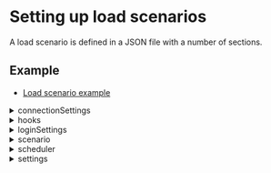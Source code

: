 # Setting up load scenarios

A load scenario is defined in a JSON file with a number of sections.


## Example

* [Load scenario example](./examples/configuration_example.json)

<details>
<summary>connectionSettings</summary>

## Connection settings section

This section of the JSON file contains connection information.

JSON Web Token (JWT), an open standard for creation of access tokens, or WebSocket can be used for authentication. When using JWT, the private key must be available in the path defined by `jwtsettings.keypath`.

* `mode`: Authentication mode
    * `jwt`: JSON Web Token
    * `ws`: WebSocket
* `jwtsettings`: (JWT only) Settings for the JWT connection.
  * `keypath`: Local path to the JWT key file.
  * `jwtheader`: JWT headers as an escaped JSON string. Custom headers to be added to the JWT header.
  * `claims`: JWT claims as an escaped JSON string.
  * `alg`: The signing method used for the JWT. Defaults to `RS512`, if omitted.
      * For keyfiles in RSA format, supports `RS256`, `RS384` or `RS512`.
      * For keyfiles in EC format, supports `ES256`, `ES384` or `ES512`.
* `wssettings`: (WebSocket only) Settings for the WebSocket connection.
* `server`: Qlik Sense host.
* `virtualproxy`: Prefix for the virtual proxy that handles the virtual users.
* `rawurl`: Define the connect URL manually instead letting the `openapp` action do it. **Note**: The protocol must be `wss://` or `ws://`.
* `port`: Set another port than default (`80` for http and `443` for https).
* `security`: Use TLS (SSL) (`true` / `false`).
* `allowuntrusted`: Allow untrusted (for example, self-signed) certificates (`true` / `false`). Defaults to `false`, if omitted.
* `appext`: Replace `app` in the connect URL for the `openapp` action. Defaults to `app`, if omitted.
* `headers`: Headers to use in requests.

### Examples

#### JWT authentication

```json
"connectionSettings": {
    "server": "myserver.com",
    "mode": "jwt",
    "virtualproxy": "jwt",
    "security": true,
    "allowuntrusted": false,
    "jwtsettings": {
        "keypath": "mock.pem",
        "claims": "{\"user\":\"{{.UserName}}\",\"directory\":\"{{.Directory}}\"}"
    }
}
```

* `jwtsettings`:

The strings for `reqheader`, `jwtheader` and `claims` are processed as a GO template where the `User` struct can be used as data:
```golang
struct {
	UserName  string
	Password  string
	Directory string
	}
```
There is also support for the `time.Now` method using the function `now`.

* `jwtheader`:

The entries for message authentication code algorithm, `alg`, and token type, `typ`, are added automatically to the header and should not be included.
    
**Example:** To add a key ID header, `kid`, add the following string:
```json
{
	"jwtheader": "{\"kid\":\"myKeyId\"}"
}
```

* `claims`:

**Example:** For on-premise JWT authentication (with the user and directory set as keys in the QMC), add the following string:
```json
{
	"claims": "{\"user\": \"{{.UserName}}\",\"directory\": \"{{.Directory}}\"}"
}
```
**Example:** To add the time at which the JWT was issued, `iat` ("issued at"), add the following string:
```json
{
	"claims": "{\"iat\":{{now.Unix}}"
}
```
**Example:** To add the expiration time, `exp`, with 5 hours expiration (time.Now uses nanoseconds), add the following string:
```json
{
	"claims": "{\"exp\":{{(now.Add 18000000000000).Unix}}}"
}
```

#### Static header authentication

```json
connectionSettings": {
	"server": "myserver.com",
	"mode": "ws",
	"security": true,
	"virtualproxy" : "header",
	"headers" : {
		"X-Qlik-User-Header" : "{{.UserName}}"
}
```

---
</details>

<details>
<summary>hooks</summary>

## Hooks section

This section contains the possibility to define hooks, which will send requests to a defined endpoint before and after a test execution.

* `preexecute`: Pre execution hook. Can be used to send a request to an endpoint before a test starts.
  * `url`: Url to send a request towards.
  * `method`: Method of request, defaults to none.
  * `payload`: (optional) Content of request.
  * `respcodes`: Accepted response codes, defaults to 200.
  * `contenttype`: Request content-type header. Defaults to application/json.
  * `extractors`: Extractors, can be used to extract a value from the response to be used on subsequent hook, or to validate that a that part of a response has a specific value.
    * `Name`: Name of extractor, this name is what is later used to when accessing the extracted data in a template such as {{ .Vars.MyExtractorName }}.
    * `path`: Path to data to extract, e.g. /id to extract the data my-id from from a parameter *id* in JSON root.
    * `faillevel`: Defines how to report data extraction or validation failure.
        * `none`: Do nothing.
        * `info`: Log an info log row.
        * `warning`: Log a warning log row.
        * `error`: Log a error row and abort script.
    * `validator`: Validate that part of the response has a specific value
      * `type`: Value should be of this type.
          * `none`: Default type, no validation of value will be done.
          * `bool`: Value should be a boolean.
          * `number`: Value should be a number.
          * `string`: Value should be a string.
      * `value`: Validate the value is exactly equal to this.
  * `headers`: Custom headers to add to the request.
    * `name`: Name of header.
    * `value`: Value of header.
* `postexecute`: Post execution hook. Can be used to send a request to an endpoint after a test is done.
  * `url`: Url to send a request towards.
  * `method`: Method of request, defaults to none.
  * `payload`: (optional) Content of request.
  * `respcodes`: Accepted response codes, defaults to 200.
  * `contenttype`: Request content-type header. Defaults to application/json.
  * `extractors`: Extractors, can be used to extract a value from the response to be used on subsequent hook, or to validate that a that part of a response has a specific value.
    * `Name`: Name of extractor, this name is what is later used to when accessing the extracted data in a template such as {{ .Vars.MyExtractorName }}.
    * `path`: Path to data to extract, e.g. /id to extract the data my-id from from a parameter *id* in JSON root.
    * `faillevel`: Defines how to report data extraction or validation failure.
        * `none`: Do nothing.
        * `info`: Log an info log row.
        * `warning`: Log a warning log row.
        * `error`: Log a error row and abort script.
    * `validator`: Validate that part of the response has a specific value
      * `type`: Value should be of this type.
          * `none`: Default type, no validation of value will be done.
          * `bool`: Value should be a boolean.
          * `number`: Value should be a number.
          * `string`: Value should be a string.
      * `value`: Validate the value is exactly equal to this.
  * `headers`: Custom headers to add to the request.
    * `name`: Name of header.
    * `value`: Value of header.

### Example

#### Send a request to slack that a test is starting.

```json
"hooks": {
    "preexecute": {
        "url": "https://hooks.slack.com/services/XXXXXXXXX/YYYYYYYYYYY/ZZZZZZZZZZZZZZZZZZZZZZZZ",
        "method": "POST",
        "payload": "{ \"text\": \"Running test with {{ .Scheduler.ConcurrentUsers }} concurrent users and {{ .Scheduler.Iterations }} iterations towards {{ .ConnectionSettings.Server }}.\"}",
        "contenttype": "application/json"
    },
    "postexecute": {
        "url": "https://hooks.slack.com/services/XXXXXXXXX/YYYYYYYYYYY/ZZZZZZZZZZZZZZZZZZZZZZZZ",
        "method": "POST",
        "payload": "{ \"text\": \"Test finished with {{ .Counters.Errors }} errors and {{ .Counters.Warnings }} warnings. Total Sessions: {{ .Counters.Sessions }}\"}"
    }
}
```

This will send a message on test startup such as:

```text
Running test with 10 concurrent users and 2 iterations towards MyServer.com.
```

And a message on test finished such as:

```text
Test finished with 4 errors and 12 warnings. Total Sessions: 20.
```

#### Ask an endpoint before execution if test is ok to run

```json
"hooks": {
    "preexecute": {
        "url": "http://myserver:8080/oktoexecute",
        "method": "POST",
        "headers": [
            {
                "name" : "someheader",
                "value": "headervalue"
            }
        ],
        "payload": "{\"testID\": \"12345\",\"startAt\": \"{{now.Format \"2006-01-02T15:04:05Z07:00\"}}\"}",
        "extractors": [
            {
                "name": "oktorun",
                "path" : "/oktorun",
                "faillevel": "error",
                "validator" : {
                    "type": "bool",
                    "value": "true"
                }
            }
        ]
    }
}
```

This will POST a request to `http://myserver:8080/oktoexecute` with the body:

```json
{
    "testID": "12345",
    "startAt": "2021-05-06T08:00:00Z01:00"
}
```

For a test started at `2021-05-06T08:00:00` in timezone UTC+1.

Let's assume the response from this endpoint is:

```json
{
    "oktorun": false
}
```

The validator with path `/oktorun` will extract the value `false` and compare to the value defined in the validator, in this case `true`. Since the they are not equal the test will stop with error before starting exection.

---
</details>

<details>
<summary>loginSettings</summary>

## Login settings section

This section of the JSON file contains information on the login settings.

* `type`: Type of login request
    * `prefix`: Add a prefix (specified by the `prefix` setting below) to the username, so that it will be `prefix_{session}`.
    * `userlist`: List of users as specified by the `userList` setting below.
    * `fromfile`: List of users from a file with 1 user per row and the format `username;directory;password`
    * `none`: Do not add a prefix to the username, so that it will be `{session}`.
* `settings`: 
    * `userList`: List of users for the `userlist` login request type. Directory and password can be specified per user or outside the list of usernames, which means that they are inherited by all users.
    * `filename`: Path to file with users.
  * `prefix`: Prefix to add to the username, so that it will be `prefix_{session}`.
  * `directory`: Directory to set for the users.

### Examples

#### Prefix login request type

```json
"loginSettings": {
   "type": "prefix",
   "settings": {
       "directory": "anydir",
       "prefix": "Nunit"
   }
}
```

#### Userlist login request type

```json
"loginSettings": {
  "type": "userlist",
  "settings": {
    "userList": [
      {
        "username": "sim1@myhost.example",
        "directory": "anydir1",
        "password": "MyPassword1"
      },
      {
        "username": "sim2@myhost.example"
      }
    ],
    "directory": "anydir2",
    "password": "MyPassword2"
  }
}
```

#### Fromfile login request type

Reads a user list from file. 1 User per row of the and with the format `username;directory;password`. `directory` and `password` are optional, if none are defined for a user it will use the default values on settings (i.e. `defaultdir` and `defaultpassword`). If the used authentication type doesn't use `directory` or `password` these can be omitted.

Definition with default values:

```json
"loginSettings": {
  "type": "fromfile",
  "settings": {
    "filename": "./myusers.txt",
    "directory": "defaultdir",
    "password": "defaultpassword"
  }
}
```

Definition without default values:

```json
"loginSettings": {
  "type": "fromfile",
  "settings": {
    "filename": "./myusers.txt"
  }
}
```

This is a valid format of a file.

```text
testuser1
testuser2;myspecialdirectory
testuser3;;somepassword
testuser4;specialdir;anotherpassword
testuser5;;A;d;v;a;n;c;e;d;;P;a;s;s;w;o;r;d;
```

*testuser1* will get default `directory` and `password`, *testuser3* and *testuser5* will get default `directory`.

---
</details>

<details>
<summary>scenario</summary>

## Scenario section

This section of the JSON file contains the actions that are performed in the load scenario.

### Structure of an action entry

All actions follow the same basic structure: 

* `action`: Name of the action to execute.
* `label`: (optional) Custom string set by the user. This can be used to distinguish the action from other actions of the same type when analyzing the test results.
* `disabled`: (optional) Disable action (`true` / `false`). If set to `true`, the action is not executed.
* `settings`: Most, but not all, actions have a settings section with action-specific settings.

### Example

```json
{
    "action": "actioname",
    "label": "custom label for analysis purposes",
    "disabled": false,
    "settings": {
        
    }
}
```

<details>
<summary>Common actions</summary>

# Common actions

These actions are applicable for most types of Qlik Sense deployments.

**Note:** It is recommended to prepend the actions listed here with an `openapp` action as most of them perform operations in an app context (such as making selections or changing sheets).


<details>
<summary>applybookmark</summary>

## ApplyBookmark action

Apply a bookmark in the current app.

**Note:** Specify *either* `title` *or* `id`, not both.

* `title`: Name of the bookmark (supports the use of [variables](#session_variables)).
* `id`: ID of the bookmark.
* `selectionsonly`: Apply selections only.

### Example

```json
{
    "action": "applybookmark",
    "settings": {
        "title": "My bookmark"
    }
}
```

---
</details>

<details>
<summary>askhubadvisor</summary>

## AskHubAdvisor action

Perform a query in the Qlik Sense hub insight advisor.
* `querysource`: The source from which queries will be randomly picked.
    * `file`: Read queries from file defined by `file`.
    * `querylist`: Read queries from list defined by `querylist`.
* `querylist`: A list of queries. Plain strings are supported and will get a weight of `1`.
  * `weight`: A weight to set probablility of query being peformed.
  * `query`: A query sentence.
* `lang`: Query language.
* `maxfollowup`: The maximum depth of followup queries asked. A value of `0` means that a query from querysource is performed without followup queries.
* `file`: Path to query file.
* `app`: Optional name of app to pick in followup queries. If not set, a random app is picked.
* `saveimages`: Save images of charts to file.
* `saveimagefile`: File name of saved images. Defaults to server side file name. Supports [Session Variables](https://github.com/qlik-trial/gopherciser-oss/blob/master/docs/settingup.md#session-variables).
* `thinktime`: Settings for the `thinktime` action, which is automatically inserted before each followup.
  * `type`: Type of think time
      * `static`: Static think time, defined by `delay`.
      * `uniform`: Random think time with uniform distribution, defined by `mean` and `dev`.
  * `delay`: Delay (seconds), used with type `static`.
  * `mean`: Mean (seconds), used with type `uniform`.
  * `dev`: Deviation (seconds) from `mean` value, used with type `uniform`.
* `followuptypes`: A list of followup types enabled for followup queries. If omitted, all types are enabled.
    * `app`: Enable followup queries which change app.
    * `measure`: Enable followups based on measures.
    * `dimension`: Enable followups based on dimensions.
    * `recommendation`: Enable followups based on recommendations.
    * `sentence`: Enable followup queries based on bare sentences.

### Examples

#### Pick queries from file

```json
{
    "action": "AskHubAdvisor",
    "settings": {
        "querysource": "file",
        "file": "queries.txt"
    }
}
```

The file `queries.txt` contains one query and an optional weight per line. The line format is `[WEIGHT;]QUERY`.
```txt
show sales per country
5; what is the lowest price of shoes
```

#### Pick queries from list

```json
{
    "action": "AskHubAdvisor",
    "settings": {
        "querysource": "querylist",
        "querylist": ["show sales per country", "what is the lowest price of shoes"]
    }
}
```

#### Perform followup queries if possible (default: 0)

```json
{
    "action": "AskHubAdvisor",
    "settings": {
        "querysource": "querylist",
        "querylist": ["show sales per country", "what is the lowest price of shoes"],
        "maxfollowup": 3
    }
}
```

#### Change lanuage (default: "en")

```json
{
    "action": "AskHubAdvisor",
    "settings": {
        "querysource": "querylist",
        "querylist": ["show sales per country", "what is the lowest price of shoes"],
        "lang": "fr"
    }
}
```

#### Weights in querylist

```json
{
    "action": "AskHubAdvisor",
    "settings": {
        "querysource": "querylist",
        "querylist": [
            {
                "query": "show sales per country",
                "weight": 5,
            },
            "what is the lowest price of shoes"
        ]
    }
}
```

#### Thinktime before followup queries

See detailed examples of settings in the documentation for thinktime action.

```json
{
    "action": "AskHubAdvisor",
    "settings": {
        "querysource": "querylist",
        "querylist": [
            "what is the lowest price of shoes"
        ],
        "maxfollowup": 5,
        "thinktime": {
            "type": "static",
            "delay": 5
        }
    }
}
```

#### Ask followups only based on app selection


```json
{
    "action": "AskHubAdvisor",
    "settings": {
        "querysource": "querylist",
        "querylist": [
            "what is the lowest price of shoes"
        ],
        "maxfollowup": 5,
        "followuptypes": ["app"]
    }
}
```

#### Save chart images to file

```json
{
    "action": "AskHubAdvisor",
    "settings": {
        "querysource": "querylist",
        "querylist": [
            "show price per shoe type"
        ],
        "maxfollowup": 5,
        "saveimages": true
    }
}
```

#### Save chart images to file with custom name

The `saveimagefile` file name template setting supports
[Session Variables](https://github.com/qlik-trial/gopherciser-oss/blob/master/docs/settingup.md#session-variables).
You can apart from session variables include the following action local variables in the `saveimagefile` file name template:
- .Local.ImageCount - _the number of images written to file_
- .Local.ServerFileName - _the server side name of image file_
- .Local.Query - _the query sentence_
- .Local.AppName - _the name of app, if any app, where query is asked_
- .Local.AppID - _the id of app, if any app, where query is asked_

```json
{
    "action": "AskHubAdvisor",
    "settings": {
        "querysource": "querylist",
        "querylist": [
            "show price per shoe type"
        ],
        "maxfollowup": 5,
        "saveimages": true,
        "saveimagefile": "{{.Local.Query}}--app-{{.Local.AppName}}--user-{{.UserName}}--thread-{{.Thread}}--session-{{.Session}}"
    }
}
```

---
</details>

<details>
<summary>changesheet</summary>

## ChangeSheet action

Change to a new sheet, unsubscribe to the currently subscribed objects, and subscribe to all objects on the new sheet.

The action supports getting data from the following objects:

* Listbox
* Filter pane
* Bar chart
* Scatter plot
* Map (only the first layer)
* Combo chart
* Table
* Pivot table
* Line chart
* Pie chart
* Tree map
* Text-Image
* KPI
* Gauge
* Box plot
* Distribution plot
* Histogram
* Auto chart (including any support generated visualization from this list)
* Waterfall chart

* `id`: GUID of the sheet to change to.

### Example

```json
{
     "label": "Change Sheet Dashboard",
     "action": "ChangeSheet",
     "settings": {
         "id": "TFJhh"
     }
}
```

---
</details>

<details>
<summary>clearall</summary>

## ClearAll action

Clear all selections in an app.


### Example

```json
{
    "action": "clearall",
    "label": "Clear all selections (1)"
}
```

---
</details>

<details>
<summary>clearfield</summary>

## ClearField action

Clear selections in a field.

* `name`: Name of field to clear.

### Example

```json
{
    "action": "clearfield",
    "label": "Clear selections in Alpha",
    "settings" : {
        "name": "Alpha"
    }
}
```

---
</details>

<details>
<summary>clickactionbutton</summary>

## ClickActionButton action

A `ClickActionButton`-action simulates clicking an _action-button_. An _action-button_ is a sheet item which, when clicked, executes a series of actions. The series of actions contained by an action-button begins with any number _generic button-actions_ and ends with an optional _navigation button-action_.

### Supported button-actions
#### Generic button-actions
- Apply bookmark
- Move backward in all selections
- Move forward in all selections
- Lock all selections
- Clear all selections
- Lock field
- Unlock field
- Select all in field
- Select alternatives in field
- Select excluded in field
- Select possible in field
- Select values matching search criteria in field
- Clear selection in field
- Toggle selection in field
- Set value of variable

#### Navigation button-actions
- Change to first sheet
- Change to last sheet
- Change to previous sheet
- Change sheet by name
- Change sheet by ID
* `id`: ID of the action-button to click.

### Examples

```json
{
     "label": "ClickActionButton",
     "action": "ClickActionButton",
     "settings": {
         "id": "951e2eee-ad49-4f6a-bdfe-e9e3dddeb2cd"
     }
}
```

---
</details>

<details>
<summary>containertab</summary>

## Containertab action

A `Containertab` action simulates switching the active object in a `container` object.

* `mode`: Mode for container tab switching, one of: `objectid`, `random` or `index`.
    * `objectid`: Switch to tab with object defined by `objectid`.
    * `random`: Switch to a random visible tab within the container.
    * `index`: Switch to tab with zero based index defined but `index`.
* `containerid`: ID of the container object.
* `objectid`: ID of the object to set as active, used with mode `objectid`.
* `index`: Zero based index of tab to switch to, used with mode `index`.

### Examples

```json
{
  "label": "Switch to object qwerty in container object XYZ",
  "action": "containertab",
  "settings": {
    "containerid": "xyz",
    "mode": "id",
    "objectid" : "qwerty"
  }
}
```

```json
{
  "label": "Switch to random object in container object XYZ",
  "action": "containertab",
  "settings": {
    "containerid": "xyz",
    "mode": "random"
  }
}
```

```json
{
  "label": "Switch to object in first tab in container object XYZ",
  "action": "containertab",
  "settings": {
    "containerid": "xyz",
    "mode": "index",
    "index": 0
  }
}
```

---
</details>

<details>
<summary>createbookmark</summary>

## CreateBookmark action

Create a bookmark from the current selection and selected sheet.

**Note:** Both `title` and `id` can be used to identify the bookmark in subsequent actions. 

* `title`: Name of the bookmark (supports the use of [variables](#session_variables)).
* `id`: ID of the bookmark.
* `description`: (optional) Description of the bookmark to create.
* `nosheet`: Do not include the sheet location in the bookmark.
* `savelayout`: Include the layout in the bookmark.

### Example

```json
{
    "action": "createbookmark",
    "settings": {
        "title": "my bookmark",
        "description": "This bookmark contains some interesting selections"
    }
}
```

---
</details>

<details>
<summary>createsheet</summary>

## CreateSheet action

Create a new sheet in the current app.

* `id`: (optional) ID to be used to identify the sheet in any subsequent `changesheet`, `duplicatesheet`, `publishsheet` or `unpublishsheet` action.
* `title`: Name of the sheet to create.
* `description`: (optional) Description of the sheet to create.

### Example

```json
{
    "action": "createsheet",
    "settings": {
        "title" : "Generated sheet"
    }
}
```

---
</details>

<details>
<summary>deletebookmark</summary>

## DeleteBookmark action

Delete one or more bookmarks in the current app.

**Note:** Specify *either* `title` *or* `id`, not both.

* `title`: Name of the bookmark (supports the use of [variables](#session_variables)).
* `id`: ID of the bookmark.
* `mode`: 
    * `single`: Delete one bookmark that matches the specified `title` or `id` in the current app.
    * `matching`: Delete all bookmarks with the specified `title` in the current app.
    * `all`: Delete all bookmarks in the current app.

### Example

```json
{
    "action": "deletebookmark",
    "settings": {
        "mode": "single",
        "title": "My bookmark"
    }
}
```

---
</details>

<details>
<summary>deletesheet</summary>

## DeleteSheet action

Delete one or more sheets in the current app.

**Note:** Specify *either* `title` *or* `id`, not both.

* `mode`: 
    * `single`: Delete one sheet that matches the specified `title` or `id` in the current app.
    * `matching`: Delete all sheets with the specified `title` in the current app.
    * `allunpublished`: Delete all unpublished sheets in the current app.
* `title`: (optional) Name of the sheet to delete.
* `id`: (optional) GUID of the sheet to delete.

### Example

```json
{
    "action": "deletesheet",
    "settings": {
        "mode": "matching",
        "title": "Test sheet"
    }
}
```

---
</details>

<details>
<summary>disconnectapp</summary>

## DisconnectApp action

Disconnect from an already connected app.


### Example

```json
{
    "label": "Disconnect from server",
    "action" : "disconnectapp"
}
```

---
</details>

<details>
<summary>disconnectenvironment</summary>

## DisconnectEnvironment action

Disconnect from an environment. This action will disconnect open websockets towards sense and events. The action is not needed for most scenarios, however if a scenario mixes different types of environmentsor uses custom actions towards external environment, it should be used directly after the last action towards the environment.

Since the action also disconnects any open websocket to Sense apps, it does not need to be preceeded with a `disconnectapp` action.


### Example

```json
{
    "label": "Disconnect from environment",
    "action" : "disconnectenvironment"
}
```

---
</details>

<details>
<summary>dosave</summary>

## DoSave action

`DoSave` issues a command to engine to save the currently open app. If the simulated user does not have permission to save the app it will result in an error.

### Example

```json
{
    "label": "Save MyApp",
    "action" : "dosave"
}
```

---
</details>

<details>
<summary>duplicatesheet</summary>

## DuplicateSheet action

Duplicate a sheet, including all objects.

* `id`: ID of the sheet to clone.
* `changesheet`: Clear the objects currently subscribed to and then subribe to all objects on the cloned sheet (which essentially corresponds to using the `changesheet` action to go to the cloned sheet) (`true` / `false`). Defaults to `false`, if omitted.
* `save`: Execute `saveobjects` after the cloning operation to save all modified objects (`true` / `false`). Defaults to `false`, if omitted.
* `cloneid`: (optional) ID to be used to identify the sheet in any subsequent `changesheet`, `duplicatesheet`, `publishsheet` or `unpublishsheet` action.

### Example

```json
{
    "action": "duplicatesheet",
    "label": "Duplicate sheet1",
    "settings":{
        "id" : "mBshXB",
        "save": true,
        "changesheet": true
    }
}
```

---
</details>

<details>
<summary>iterated</summary>

## Iterated action

Loop one or more actions.

**Note:** This action does not require an app context (that is, it does not have to be prepended with an `openapp` action).

* `iterations`: Number of loops.
* `actions`: Actions to iterate
  * `action`: Name of the action to execute.
  * `label`: (optional) Custom string set by the user. This can be used to distinguish the action from other actions of the same type when analyzing the test results.
  * `disabled`: (optional) Disable action (`true` / `false`). If set to `true`, the action is not executed.
  * `settings`: Most, but not all, actions have a settings section with action-specific settings.

### Example

```json
//Visit all sheets twice
{
     "action": "iterated",
     "label": "",
     "settings": {
         "iterations" : 2,
         "actions" : [
            {
                 "action": "sheetchanger"
            },
            {
                "action": "thinktime",
                "settings": {
                    "type": "static",
                    "delay": 5
                }
            }
         ]
     }
}
```

---
</details>

<details>
<summary>listboxselect</summary>

## ListBoxSelect action

Perform list object specific selectiontypes in listbox.


* `id`: ID of the listbox in which to select values.
* `type`: Selection type.
    * `all`: Select all values.
    * `alternative`: Select alternative values.
    * `excluded`: Select excluded values.
    * `possible`: Select possible values.
* `accept`: Accept or abort selection after selection (only used with `wrap`) (`true` / `false`).
* `wrap`: Wrap selection with Begin / End selection requests (`true` / `false`).

### Examples

```json
{
     "label": "ListBoxSelect",
     "action": "ListBoxSelect",
     "settings": {
         "id": "951e2eee-ad49-4f6a-bdfe-e9e3dddeb2cd",
         "type": "all",
         "wrap": true,
         "accept": true
     }
}
```

---
</details>

<details>
<summary>openapp</summary>

## OpenApp action

Open an app.

**Note:** If the app name is used to specify which app to open, this action cannot be the first action in the scenario. It must be preceded by an action that can populate the artifact map, such as `openhub`.

* `appmode`: App selection mode
    * `current`: (default) Use the current app, selected by an app selection in a previous action
    * `guid`: Use the app GUID specified by the `app` parameter.
    * `name`: Use the app name specified by the `app` parameter.
    * `random`: Select a random app from the artifact map, which is filled by e.g. `openhub`
    * `randomnamefromlist`: Select a random app from a list of app names. The `list` parameter should contain a list of app names.
    * `randomguidfromlist`: Select a random app from a list of app GUIDs. The `list` parameter should contain a list of app GUIDs.
    * `randomnamefromfile`: Select a random app from a file with app names. The `filename` parameter should contain the path to a file in which each line represents an app name.
    * `randomguidfromfile`: Select a random app from a file with app GUIDs. The `filename` parameter should contain the path to a file in which each line represents an app GUID.
    * `round`: Select an app from the artifact map according to the round-robin principle.
    * `roundnamefromlist`: Select an app from a list of app names according to the round-robin principle. The `list` parameter should contain a list of app names.
    * `roundguidfromlist`: Select an app from a list of app GUIDs according to the round-robin principle. The `list` parameter should contain a list of app GUIDs.
    * `roundnamefromfile`: Select an app from a file with app names according to the round-robin principle. The `filename` parameter should contain the path to a file in which each line represents an app name.
    * `roundguidfromfile`: Select an app from a file with app GUIDs according to the round-robin principle. The `filename` parameter should contain the path to a file in which each line represents an app GUID.
* `app`: App name or app GUID (supports the use of [session variables](#session_variables)). Used with `appmode` set to `guid` or `name`.
* `list`: List of apps. Used with `appmode` set to `randomnamefromlist`, `randomguidfromlist`, `roundnamefromlist` or `roundguidfromlist`.
* `filename`: Path to a file in which each line represents an app. Used with `appmode` set to `randomnamefromfile`, `randomguidfromfile`, `roundnamefromfile` or `roundguidfromfile`.
* `externalhost`: (optional) Sets an external host to be used instead of `server` configured in connection settings.
* `unique`: Create unqiue engine session not re-using session from previous connection with same user. Defaults to false.

### Examples

```json
{
     "label": "OpenApp",
     "action": "OpenApp",
     "settings": {
         "appmode": "guid",
         "app": "7967af99-68b6-464a-86de-81de8937dd56"
     }
}
```
```json
{
     "label": "OpenApp",
     "action": "OpenApp",
     "settings": {
         "appmode": "randomguidfromlist",
         "list": ["7967af99-68b6-464a-86de-81de8937dd56", "ca1a9720-0f42-48e5-baa5-597dd11b6cad"]
     }
}
```

---
</details>

<details>
<summary>productversion</summary>

## ProductVersion action

Request the product version from the server and, optionally, save it to the log. This is a lightweight request that can be used as a keep-alive message in a loop.

* `log`: Save the product version to the log (`true` / `false`). Defaults to `false`, if omitted.

### Example

```json
//Keep-alive loop
{
    "action": "iterated",
    "settings" : {
        "iterations" : 10,
        "actions" : [
            {
                "action" : "productversion"
            },
            {
                "action": "thinktime",
                "settings": {
                    "type": "static",
                    "delay": 30
                }
            }
        ]
    }
}
```

---
</details>

<details>
<summary>publishbookmark</summary>

## PublishBookmark action

Publish a bookmark.

**Note:** Specify *either* `title` *or* `id`, not both.

* `title`: Name of the bookmark (supports the use of [variables](#session_variables)).
* `id`: ID of the bookmark.

### Example

Publish the bookmark with `id` "bookmark1" that was created earlier on in the script.

```json
{
    "label" : "Publish bookmark 1",
    "action": "publishbookmark",
    "disabled" : false,
    "settings" : {
        "id" : "bookmark1"
    }
}
```

Publish the bookmark with the `title` "bookmark of testuser", where "testuser" is the username of the simulated user.

```json
{
    "label" : "Publish bookmark 2",
    "action": "publishbookmark",
    "disabled" : false,
    "settings" : {
        "title" : "bookmark of {{.UserName}}"
    }
}
```

---
</details>

<details>
<summary>publishsheet</summary>

## PublishSheet action

Publish sheets in the current app.

* `mode`: 
    * `allsheets`: Publish all sheets in the app.
    * `sheetids`: Only publish the sheets specified by the `sheetIds` array.
* `sheetIds`: (optional) Array of sheet IDs for the `sheetids` mode.

### Example
```json
{
     "label": "PublishSheets",
     "action": "publishsheet",
     "settings": {
       "mode": "sheetids",
       "sheetIds": ["qmGcYS", "bKbmgT"]
     }
}
```

---
</details>

<details>
<summary>randomaction</summary>

## RandomAction action

Randomly select other actions to perform. This meta-action can be used as a starting point for your testing efforts, to simplify script authoring or to add background load.

`randomaction` accepts a list of action types between which to randomize. An execution of `randomaction` executes one or more of the listed actions (as determined by the `iterations` parameter), randomly chosen by a weighted probability. If nothing else is specified, each action has a default random mode that is used. An override is done by specifying one or more parameters of the original action.

Each action executed by `randomaction` is followed by a customizable `thinktime`.

**Note:** The recommended way to use this action is to prepend it with an `openapp` and a `changesheet` action as this ensures that a sheet is always in context.

* `actions`: List of actions from which to randomly pick an action to execute. Each item has a number of possible parameters.
  * `type`: Type of action
      * `thinktime`: See the `thinktime` action.
      * `sheetobjectselection`: Make random selections within objects visible on the current sheet. See the `select` action.
      * `changesheet`: See the `changesheet` action.
      * `clearall`: See the `clearall` action.
  * `weight`: The probabilistic weight of the action, specified as an integer. This number is proportional to the likelihood of the specified action, and is used as a weight in a uniform random selection.
  * `overrides`: (optional) Static overrides to the action. The overrides can include any or all of the settings from the original action, as determined by the `type` field. If nothing is specified, the default values are used.
* `thinktimesettings`: Settings for the `thinktime` action, which is automatically inserted after every randomized action.
  * `type`: Type of think time
      * `static`: Static think time, defined by `delay`.
      * `uniform`: Random think time with uniform distribution, defined by `mean` and `dev`.
  * `delay`: Delay (seconds), used with type `static`.
  * `mean`: Mean (seconds), used with type `uniform`.
  * `dev`: Deviation (seconds) from `mean` value, used with type `uniform`.
* `iterations`: Number of random actions to perform.

### Random action defaults

The following default values are used for the different actions:

* `thinktime`: Mirrors the configuration of `thinktimesettings`
* `sheetobjectselection`:

```json
{
     "settings": 
     {
         "id": <UNIFORMLY RANDOMIZED>,
         "type": "RandomFromAll",
         "min": 1,
         "max": 2,
         "accept": true
     }
}
```

* `changesheet`:

```json
{
     "settings": 
     {
         "id": <UNIFORMLY RANDOMIZED>
     }
}
```

* `clearall`:

```json
{
     "settings": 
     {
     }
}
```

### Examples

#### Generating a background load by executing 5 random actions

```json
{
    "action": "RandomAction",
    "settings": {
        "iterations": 5,
        "actions": [
            {
                "type": "thinktime",
                "weight": 1
            },
            {
                "type": "sheetobjectselection",
                "weight": 3
            },
            {
                "type": "changesheet",
                "weight": 5
            },
            {
                "type": "clearall",
                "weight": 1
            }
        ],
        "thinktimesettings": {
            "type": "uniform",
            "mean": 10,
            "dev": 5
        }
    }
}
```

#### Making random selections from excluded values

```json
{
    "action": "RandomAction",
    "settings": {
        "iterations": 1,
        "actions": [
            {
                "type": "sheetobjectselection",
                "weight": 1,
                "overrides": {
                  "type": "RandomFromExcluded",
                  "min": 1,
                  "max": 5
                }
            }
        ],
        "thinktimesettings": {
            "type": "static",
            "delay": 1
        }
    }
}
```

---
</details>

<details>
<summary>reload</summary>

## Reload action

Reload the current app by simulating selecting **Load data** in the Data load editor. To select an app, preceed this action with an `openapp` action.

* `mode`: Error handling during the reload operation
    * `default`: Use the default error handling.
    * `abend`: Stop reloading the script, if an error occurs.
    * `ignore`: Continue reloading the script even if an error is detected in the script.
* `partial`: Enable partial reload (`true` / `false`). This allows you to add data to an app without reloading all data. Defaults to `false`, if omitted.
* `log`: Save the reload log as a field in the output (`true` / `false`). Defaults to `false`, if omitted. **Note:** This should only be used when needed as the reload log can become very large.

### Example

```json
{
    "action": "reload",
    "settings": {
        "mode" : "default",
        "partial": false
    }
}
```

---
</details>

<details>
<summary>select</summary>

## Select action

Select random values in an object.

See the [Limitations](README.md#limitations) section in the README.md file for limitations related to this action.
 
* `id`: ID of the object in which to select values.
* `type`: Selection type
    * `randomfromall`: Randomly select within all values of the symbol table.
    * `randomfromenabled`: Randomly select within the white and light grey values on the first data page.
    * `randomfromexcluded`: Randomly select within the dark grey values on the first data page.
    * `randomdeselect`: Randomly deselect values on the first data page.
    * `values`: Select specific element values, defined by `values` array.
* `accept`: Accept or abort selection after selection (only used with `wrap`) (`true` / `false`).
* `wrap`: Wrap selection with Begin / End selection requests (`true` / `false`).
* `min`: Minimum number of selections to make.
* `max`: Maximum number of selections to make.
* `dim`: Dimension / column in which to select.
* `values`: Array of element values to select when using selection type `values`. These are the element values for a selection, not the values seen by the user.

### Example

Randomly select among all the values in object `RZmvzbF`.

```json
{
     "label": "ListBox Year",
     "action": "Select",
     "settings": {
         "id": "RZmvzbF",
         "type": "RandomFromAll",
         "accept": true,
         "wrap": false,
         "min": 1,
         "max": 3,
         "dim": 0
     }
}
```

Randomly select among all the enabled values (a.k.a "white" values) in object `RZmvzbF`.

```json
{
     "label": "ListBox Year",
     "action": "Select",
     "settings": {
         "id": "RZmvzbF",
         "type": "RandomFromEnabled",
         "accept": true,
         "wrap": false,
         "min": 1,
         "max": 3,
         "dim": 0
     }
}
```

#### Statically selecting specific values

This example selects specific element values in object `RZmvzbF`. These are the values which can be seen in a selection when e.g. inspecting traffic, it is not the data values presented to the user. E.g. when loading a table in the following order by a Sense loadscript:

```
Beta
Alpha
Gamma
```

which might be presented to the user sorted as

```
Alpha
Beta
Gamma
```

The element values will be Beta=0, Alpha=1 and Gamma=2.

To statically select "Gamma" in this case:

```json
{
     "label": "Select Gammma",
     "action": "Select",
     "settings": {
         "id": "RZmvzbF",
         "type": "values",
         "accept": true,
         "wrap": false,
         "values" : [2],
         "dim": 0
     }
}
```

---
</details>

<details>
<summary>setscript</summary>

## SetScript action

Set the load script for the current app. To load the data from the script, use the `reload` action after the `setscript` action.

* `script`: Load script for the app (written as a string).

### Example

```json
{
    "action": "setscript",
    "settings": {
        "script" : "Characters:\nLoad Chr(RecNo()+Ord('A')-1) as Alpha, RecNo() as Num autogenerate 26;"
    }
}
```

---
</details>

<details>
<summary>setscriptvar</summary>

## SetScriptVar action

Sets a variable which can be used within the same session. Cannot be accessed across different simulated users.

* `name`: Name of variable to set. Will overwrite any existing variable with same name.
* `type`: Type of the variable.
    * `string`: Variable of type string e.g. `my var value`.
    * `int`: Variable of type integer e.g. `6`.
    * `array`: Variable of type array e.g. `1,2,3`.
* `value`: Value to set to variable (supports the use of [session variables](#session_variables)).
* `sep`: Separator to use when separating string into array. Defaults to `,`.

### Example

Create a variable containing a string and use it in openapp.

```json
{
    "action": "setscriptvar",
    "settings": {
        "name": "mylocalvar",
        "type": "string",
        "value": "My app Name with number for session {{ .Session }}"
    }
},
{
    "action": "openapp",
    "settings": {
        "appmode": "name",
        "app": "{{ .ScriptVars.mylocalvar }}"
    }
}
```

Create a variable containing an integer and use it in a loop creating bookmarks numbered 1 to 5. Then in a different loop reset variable and delete the bookmarks.

```json
{
    "action": "setscriptvar",
    "settings": {
        "name": "BookmarkCounter",
        "type": "int",
        "value": "0"
    }
},
{
    "action": "iterated",
    "settings": {
        "iterations": 5,
        "actions": [
            {
                "action": "setscriptvar",
                "settings": {
                    "name": "BookmarkCounter",
                    "type": "int",
                    "value": "{{ add .ScriptVars.BookmarkCounter 1 }}"
                }
            },
            {
                "action": "createbookmark",
                "settings": {
                    "title": "Bookmark {{ .ScriptVars.BookmarkCounter }}",
                    "description": "This bookmark contains some interesting selections"
                }
            }
            
        ]
    }
},
{
    "action": "setscriptvar",
    "settings": {
        "name": "BookmarkCounter",
        "type": "int",
        "value": "0"
    }
},
{
    "action": "iterated",
    "disabled": false,
    "settings": {
        "iterations": 3,
        "actions": [
            {
                "action": "setscriptvar",
                "settings": {
                    "name": "BookmarkCounter",
                    "type": "int",
                    "value": "{{ .ScriptVars.BookmarkCounter | add 1}}"
                }
            },
            {
                "action": "deletebookmark",
                "settings": {
                    "mode": "single",
                    "title": "Bookmark {{ $element:=range.ScriptVars.BookmarkCounter }} {{ $element }}{{ end }}"
                }
            }
        ]
    }
}
```

Combine two variables `MyArrayVar` and `BookmarkCounter` to create 3 bookmarks with the names `Bookmark one`, `Bookmark two` and `Bookmark three`.

```json
{
    "action": "setscriptvar",
    "settings": {
        "name": "MyArrayVar",
        "type": "array",
        "value": "one,two,three,four,five",
        "sep": ","
    }           
},
{
    "action": "setscriptvar",
    "settings": {
        "name": "BookmarkCounter",
        "type": "int",
        "value": "0"
    }
},
{
    "action": "iterated",
    "disabled": false,
    "settings": {
        "iterations": 3,
        "actions": [
            {
                "action": "createbookmark",
                "settings": {
                    "title": "Bookmark {{ index .ScriptVars.MyArrayVar .ScriptVars.BookmarkCounter }}",
                    "description": "This bookmark contains some interesting selections"
                }
            },
            {
                "action": "setscriptvar",
                "settings": {
                    "name": "BookmarkCounter",
                    "type": "int",
                    "value": "{{ .ScriptVars.BookmarkCounter | add 1}}"
                }
            }
        ]
    }
}
 ```

A more advanced example.

Create a bookmark "BookmarkX" for each iteration in a loop, and add this to an array "MyArrayVar". After the first `iterated` action this will look like "Bookmark1,Bookmark2,Bookmark3". The second `iterated` action then deletes these bookmarks using the created array.

Dissecting the first array construction action. The `join` command takes the elements `.ScriptVars.MyArrayVar` and joins them together into a string separated by the separtor `,`. So with an array of [ elem1 elem2 ] this becomes a string as `elem1,elem2`. The `if` statement checks if the value of `.ScriptVars.BookmarkCounter` is 0, if it is 0 (i.e. the first iteration) it sets the string to `Bookmark1`. If it is not 0, it executes the join command on .ScriptVars.MyArrayVar, on iteration 3, the result of this would be `Bookmark1,Bookmark2` then it appends the fixed string `,Bookmark`, so far the string is `Bookmark1,Bookmark2,Bookmark`. Lastly it takes the value of `.ScriptVars.BookmarkCounter`, which is now 2, and adds 1 too it and appends, making the entire string `Bookmark1,Bookmark2,Bookmark3`.

 ```json
{
    "action": "setscriptvar",
    "settings": {
        "name": "BookmarkCounter",
        "type": "int",
        "value": "0"
    }
},
{
    "action": "iterated",
    "disabled": false,
    "settings": {
        "iterations": 3,
        "actions": [
            {
                "action": "setscriptvar",
                "settings": {
                    "name": "MyArrayVar",
                    "type": "array",
                    "value": "{{ if eq 0 .ScriptVars.BookmarkCounter }}Bookmark1{{ else }}{{ join .ScriptVars.MyArrayVar \",\" }},Bookmark{{ .ScriptVars.BookmarkCounter | add 1 }}{{ end }}",
                    "sep": ","
                }
            },
            {
                "action": "createbookmark",
                "settings": {
                    "title": "{{ index .ScriptVars.MyArrayVar .ScriptVars.BookmarkCounter }}",
                    "description": "This bookmark contains some interesting selections"
                }
            },
            {
                "action": "setscriptvar",
                "settings": {
                    "name": "BookmarkCounter",
                    "type": "int",
                    "value": "{{ .ScriptVars.BookmarkCounter | add 1}}"
                }
            }
        ]
    }
},
{
    "action": "setscriptvar",
    "settings": {
        "name": "BookmarkCounter",
        "type": "int",
        "value": "0"
    }
},
{
    "action": "iterated",
    "disabled": false,
    "settings": {
        "iterations": 3,
        "actions": [
            {
                "action": "deletebookmark",
                "settings": {
                    "mode": "single",
                    "title": "{{ index .ScriptVars.MyArrayVar .ScriptVars.BookmarkCounter }}"
                }
            },
            {
                "action": "setscriptvar",
                "settings": {
                    "name": "BookmarkCounter",
                    "type": "int",
                    "value": "{{ .ScriptVars.BookmarkCounter | add 1}}"
                }
            }
        ]
    }
}
 ```
---
</details>

<details>
<summary>setsensevariable</summary>

## SetSenseVariable action

Sets a Qlik Sense variable on a sheet in the open app.

* `name`: Name of the Qlik Sense variable to set.
* `value`: Value to set the Qlik Sense variable to. (supports the use of [session variables](#session_variables))

### Example

Set a variable to 2000

```json
{
     "name": "vSampling",
     "value": "2000"
}
```
---
</details>

<details>
<summary>sheetchanger</summary>

## SheetChanger action

Create and execute a `changesheet` action for each sheet in an app. This can be used to cache the inital state for all objects or, by chaining two subsequent `sheetchanger` actions, to measure how well the calculations in an app utilize the cache.


### Example

```json
{
    "label" : "Sheetchanger uncached",
    "action": "sheetchanger"
},
{
    "label" : "Sheetchanger cached",
    "action": "sheetchanger"
}
```

---
</details>

<details>
<summary>smartsearch</summary>

## SmartSearch action

Perform a Smart Search in Sense app to find suggested selections.

* `searchtextsource`: Source for list of strings used for searching.
    * `searchtextlist` (default)
    * `searchtextfile`
* `searchtextlist`: List of of strings used for searching.
* `searchtextfile`: File path to file with one search string per line.
* `pastesearchtext`: 
    * `true`: Simulate pasting search text.
    * `false`: Simulate typing at normal speed (default).
* `makeselection`: Select a random search result.
    * `true`
    * `false`
* `selectionthinktime`: Optional think time before selection is made.
  * `type`: Type of think time
      * `static`: Static think time, defined by `delay`.
      * `uniform`: Random think time with uniform distribution, defined by `mean` and `dev`.
  * `delay`: Delay (seconds), used with type `static`.
  * `mean`: Mean (seconds), used with type `uniform`.
  * `dev`: Deviation (seconds) from `mean` value, used with type `uniform`.


### Examples

#### Search with one search term
```json
{
    "action": "smartsearch",
    "label": "one term search",
    "settings": {
        "searchtextlist": [
            "term1"
        ]
    }
}
```

#### Search with two search terms
```json
{
    "action": "smartsearch",
    "label": "two term search",
    "settings": {
        "searchtextlist": [
            "term1 term2"
        ]
    }
}
```

#### Search with random selection of search text from list
```json
{
    "action": "smartsearch",
    "settings": {
        "searchtextlist": [
            "text1",
            "text2",
            "text3"
        ]
    }
}
```

#### Search with random selection of search text from file
```json
{
    "action": "smartsearch",
    "settings": {
        "searchtextsource": "searchtextfile",
        "searchtextfile": "data/searchtexts.txt"
    }
}
```
##### `data/searchtexts.txt`
```
search text
"quoted search text"
another search text
```

#### Simulate pasting search text

The default behavior is to simulate typing at normal speed.
```json
{
    "action": "smartsearch",
    "settings": {
        "pastesearchtext": true,
        "searchtextlist": [
            "text1"
        ]
    }
}
```

#### Make a random selection from search results
```json
{
    "action": "smartsearch",
    "settings": {
        "searchtextlist": [
            "term1"
        ],
        "makeselection": true,
        "selectionthinktime": {
            "type": "static",
            "delay": 2
        }
    }
}
```

#### Search with one search term including spaces
```json
{
    "action": "smartsearch",
    "settings": {
        "searchtextlist": [
            "\"word1 word2\""
        ]
    }
}
```

#### Search with two search terms, one of them including spaces
```json
{
    "action": "smartsearch",
    "label": "two term search, one including spaces",
    "settings": {
        "searchtextlist": [
            "\"word1 word2\" term2"
        ]
    }
}
```

#### Search with one search term including double quote
```json
{
    "action": "smartsearch",
    "label": "one term search including spaces",
    "settings": {
        "searchtext":
        "searchtextlist": [
            "\\\"hello"
        ]
    }
}
```

---
</details>

<details>
<summary>subscribeobjects</summary>

## Subscribeobjects action

Subscribe to any object in the currently active app.

* `clear`: Remove any previously subscribed objects from the subscription list.
* `ids`: List of object IDs to subscribe to.

### Example

Subscribe to two objects in the currently active app and remove any previous subscriptions. 

```json
{
    "action" : "subscribeobjects",
    "label" : "clear subscriptions and subscribe to mBshXB and f2a50cb3-a7e1-40ac-a015-bc4378773312",
     "disabled": false,
    "settings" : {
        "clear" : true,
        "ids" : ["mBshXB", "f2a50cb3-a7e1-40ac-a015-bc4378773312"]
    }
}
```

Subscribe to an additional single object (or a list of objects) in the currently active app, adding the new subscription to any previous subscriptions.

```json
{
    "action" : "subscribeobjects",
    "label" : "add c430d8e2-0f05-49f1-aa6f-7234e325dc35 to currently subscribed objects",
     "disabled": false,
    "settings" : {
        "clear" : false,
        "ids" : ["c430d8e2-0f05-49f1-aa6f-7234e325dc35"]
    }
}
```
---
</details>

<details>
<summary>thinktime</summary>

## ThinkTime action

Simulate user think time.

**Note:** This action does not require an app context (that is, it does not have to be prepended with an `openapp` action).

* `type`: Type of think time
    * `static`: Static think time, defined by `delay`.
    * `uniform`: Random think time with uniform distribution, defined by `mean` and `dev`.
* `delay`: Delay (seconds), used with type `static`.
* `mean`: Mean (seconds), used with type `uniform`.
* `dev`: Deviation (seconds) from `mean` value, used with type `uniform`.

### Examples

#### ThinkTime uniform

This simulates a think time of 10 to 15 seconds.

```json
{
     "label": "TimerDelay",
     "action": "thinktime",
     "settings": {
         "type": "uniform",
         "mean": 12.5,
         "dev": 2.5
     } 
} 
```

#### ThinkTime constant

This simulates a think time of 5 seconds.

```json
{
     "label": "TimerDelay",
     "action": "thinktime",
     "settings": {
         "type": "static",
         "delay": 5
     }
}
```

---
</details>

<details>
<summary>unpublishbookmark</summary>

## UnpublishBookmark action

Unpublish a bookmark.

**Note:** Specify *either* `title` *or* `id`, not both.

* `title`: Name of the bookmark (supports the use of [variables](#session_variables)).
* `id`: ID of the bookmark.

### Example

Unpublish the bookmark with `id` "bookmark1" that was created earlier on in the script.

```json
{
    "label" : "Unpublish bookmark 1",
    "action": "unpublishbookmark",
    "disabled" : false,
    "settings" : {
        "id" : "bookmark1"
    }
}
```

Unpublish the bookmark with the `title` "bookmark of testuser", where "testuser" is the username of the simulated user.

```json
{
    "label" : "Unpublish bookmark 2",
    "action": "unpublishbookmark",
    "disabled" : false,
    "settings" : {
        "title" : "bookmark of {{.UserName}}"
    }
}
```

---
</details>

<details>
<summary>unpublishsheet</summary>

## UnpublishSheet action

Unpublish sheets in the current app.

* `mode`: 
    * `allsheets`: Unpublish all sheets in the app.
    * `sheetids`: Only unpublish the sheets specified by the `sheetIds` array.
* `sheetIds`: (optional) Array of sheet IDs for the `sheetids` mode.

### Example
```json
{
     "label": "UnpublishSheets",
     "action": "unpublishsheet",
     "settings": {
       "mode": "allsheets"        
     }
}
```

---
</details>

<details>
<summary>unsubscribeobjects</summary>

## Unsubscribeobjects action

Unsubscribe to any currently subscribed object.

* `ids`: List of object IDs to unsubscribe from.
* `clear`: Remove any previously subscribed objects from the subscription list.

### Example

Unsubscribe from a single object (or a list of objects).

```json
{
    "action" : "unsubscribeobjects",
    "label" : "unsubscribe from object maVjt and its children",
    "disabled": false,
    "settings" : {
        "ids" : ["maVjt"]
    }
}
```

Unsubscribe from all currently subscribed objects.

```json
{
    "action" : "unsubscribeobjects",
    "label" : "unsubscribe from all objects",
    "disabled": false,
    "settings" : {
        "clear": true
    }
}
```
---
</details>

---
</details>

<details>
<summary>Qlik Sense Enterprise on Windows (QSEoW) actions</summary>

## Qlik Sense Enterprise on Windows (QSEoW) actions

These actions are only applicable to Qlik Sense Enterprise on Windows (QSEoW) deployments.


<details>
<summary>deleteodag</summary>

## DeleteOdag action

Delete all user-generated on-demand apps for the current user and the specified On-Demand App Generation (ODAG) link.

* `linkname`: Name of the ODAG link from which to delete generated apps. The name is displayed in the ODAG navigation bar at the bottom of the *selection app*.

### Example

```json
{
    "action": "DeleteOdag",
    "settings": {
        "linkname": "Drill to Template App"
    }
}
```

---
</details>

<details>
<summary>generateodag</summary>

## GenerateOdag action

Generate an on-demand app from an existing On-Demand App Generation (ODAG) link.

* `linkname`: Name of the ODAG link from which to generate an app. The name is displayed in the ODAG navigation bar at the bottom of the *selection app*.

### Example

```json
{
    "action": "GenerateOdag",
    "settings": {
        "linkname": "Drill to Template App"
    }
}
```

---
</details>

<details>
<summary>openhub</summary>

## OpenHub action

Open the hub in a QSEoW environment.


### Example

```json
{
     "action": "OpenHub",
     "label": "Open the hub"
}
```

---
</details>

---
</details>


## Session variables

This section describes the session variables that can be used with some of the actions.

<details>
<summary><a name="session_variables"></a>Session variables</summary>

Some action parameters support session variables. A session variable is defined by putting the variable, prefixed by a dot, within double curly brackets, such as `{{.UserName}}`.

The following session variables are supported in actions:

* `UserName`: The simulated username. This is not the same as the authenticated user, but rather how the username was defined by [Login settings](#login_settings).  
* `Session`: The enumeration of the currently simulated session.
* `Thread`: The enumeration of the currently simulated "thread" or "concurrent user".
* `ScriptVars`: A map containing script variables added by the action `setscriptvar`.

The following variable is supported in the filename of the log file:

* `ConfigFile`: The filename of the config file, without file extension.

The following functions are supported:

* `now`: Evaluates Golang [time.Now()](https://golang.org/pkg/time/). 
* `hostname`: Hostname of the local machine.
* `timestamp`: Timestamp in `yyyyMMddhhmmss` format.
* `uuid`: Generate an uuid.
* `env`: Retrieve a specific environment variable. Takes one argument - the name of the environment variable to expand.
* `add`: Adds two integer values together and outputs the sum. E.g. `{{ add 1 2 }}`.
* `join`: Joins array elements together to a string separated by defined separator. E.g. `{{ join .ScriptVars.MyArray \",\" }}`.

### Example

```json
{
    "label" : "Create bookmark",
    "action": "createbookmark",
    "settings": {
        "title": "my bookmark {{.Thread}}-{{.Session}} ({{.UserName}})",
        "description": "This bookmark contains some interesting selections"
    }
},
{
    "label" : "Publish created bookmark",
    "action": "publishbookmark",
    "disabled" : false,
    "settings" : {
        "title": "my bookmark {{.Thread}}-{{.Session}} ({{.UserName}})",
    }
}

```

```json
{
  "action": "createbookmark",
  "settings": {
    "title": "{{env \"TITLE\"}}",
    "description": "This bookmark contains some interesting selections"
  }
}
```

```json
{
    "action": "setscriptvar",
    "settings": {
        "name": "BookmarkCounter",
        "type": "int",
        "value": "1"
    }
},
{
  "action": "createbookmark",
  "settings": {
    "title": "Bookmark no {{ add .ScriptVars.BookmarkCounter 1 }}",
    "description": "This bookmark will have the title Bookmark no 2"
  }
}
```

</details>


---
</details>

<details>
<summary>scheduler</summary>

## Scheduler section

This section of the JSON file contains scheduler settings for the users in the load scenario.

* `type`: Type of scheduler
    * `simple`: Standard scheduler
* `iterationtimebuffer`: 
  * `mode`: Time buffer mode. Defaults to `nowait`, if omitted.
      * `nowait`: No time buffer in between the iterations.
      * `constant`: Add a constant time buffer after each iteration. Defined by `duration`.
      * `onerror`: Add a time buffer in case of an error. Defined by `duration`.
      * `minduration`: Add a time buffer if the iteration duration is less than `duration`.
  * `duration`: Duration of the time buffer (for example, `500ms`, `30s` or `1m10s`). Valid time units are `ns`, `us` (or `µs`), `ms`, `s`, `m`, and `h`.
* `instance`: Instance number for this instance. Use different instance numbers when running the same script in multiple instances to make sure the randomization is different in each instance. Defaults to 1.
* `reconnectsettings`: Settings for enabling re-connection attempts in case of unexpected disconnects.
  * `reconnect`: Enable re-connection attempts if the WebSocket is disconnected. Defaults to `false`.
  * `backoff`: Re-connection backoff scheme. Defaults to `[0.0, 2.0, 2.0, 2.0, 2.0, 2.0, 2.0, 2.0, 2.0, 2.0, 2.0]`, if left empty. An example backoff scheme could be `[0.0, 1.0, 10.0, 20.0]`:
      * `0.0`: If the WebSocket is disconnected, wait 0.0s before attempting to re-connect
      * `1.0`: If the previous attempt to re-connect failed, wait 1.0s before attempting again
      * `10.0`: If the previous attempt to re-connect failed, wait 10.0s before attempting again
      * `20.0`: If the previous attempt to re-connect failed, wait 20.0s before attempting again
* `settings`: 
  * `executionTime`: Test execution time (seconds). The sessions are disconnected when the specified time has elapsed. Allowed values are positive integers. `-1` means an infinite execution time.
  * `iterations`: Number of iterations for each 'concurrent' user to repeat. Allowed values are positive integers. `-1` means an infinite number of iterations.
  * `rampupDelay`: Time delay (seconds) scheduled in between each concurrent user during the startup period.
  * `concurrentUsers`: Number of concurrent users to simulate. Allowed values are positive integers.
  * `reuseUsers`: 
      * `true`: Every iteration for each concurrent user uses the same user and session.
      * `false`: Every iteration for each concurrent user uses a new user and session. The total number of users is the product of `concurrentusers` and `iterations`.
  * `onlyinstanceseed`: Disable session part of randomization seed. Defaults to `false`, if omitted.
      * `true`: All users and sessions have the same randomization sequence, which only changes if the `instance` flag is changed.
      * `false`: Normal randomization sequence, dependent on both the `instance` parameter and the current user session.

### Using `reconnectsettings`

If `reconnectsettings.reconnect` is enabled, the following is attempted:

1. Re-connect the WebSocket.
2. Get the currently opened app in the re-attached engine session.
3. Re-subscribe to the same object as before the disconnection.
4. If successful, the action during which the re-connect happened is logged as a successful action with `action` and `label` changed to `Reconnect(action)` and `Reconnect(label)`.
5. Restart the action that was executed when the disconnection occurred (unless it is a `thinktime` action, which will not be restarted).
6. Log an info row with info type `WebsocketReconnect` and with a semicolon-separated `details` section as follows: "success=`X`;attempts=`Y`;TimeSpent=`Z`"
    * `X`: True/false
    * `Y`: An integer representing the number of re-connection attempts
    * `Z`: The time spent re-connecting (ms)

### Example

Simple scheduler settings:

```json
"scheduler": {
   "type": "simple",
   "settings": {
       "executiontime": 120,
       "iterations": -1,
       "rampupdelay": 7.0,
       "concurrentusers": 10
   },
   "iterationtimebuffer" : {
       "mode": "onerror",
       "duration" : "5s"
   },
   "instance" : 2
}
```

Simple scheduler set to attempt re-connection in case of an unexpected WebSocket disconnection: 

```json
"scheduler": {
   "type": "simple",
   "settings": {
       "executiontime": 120,
       "iterations": -1,
       "rampupdelay": 7.0,
       "concurrentusers": 10
   },
   "iterationtimebuffer" : {
       "mode": "onerror",
       "duration" : "5s"
   },
    "reconnectsettings" : {
      "reconnect" : true
    }
}
```

---
</details>

<details>
<summary>settings</summary>

## Settings section

This section of the JSON file contains timeout and logging settings for the load scenario.

* `timeout`: Timeout setting (seconds) for WebSocket requests.
* `logs`: Log settings
  * `traffic`: Log traffic information (`true` / `false`). Defaults to `false`, if omitted. **Note:** This should only be used for debugging purposes as traffic logging is resource-demanding.
  * `debug`: Log debug information (`true` / `false`). Defaults to `false`, if omitted.
  * `metrics`: Log traffic metrics (`true` / `false`). Defaults to `false`, if omitted. **Note:** This should only be used for debugging purposes as traffic logging is resource-demanding.
  * `regression`: Log regression data (`true` / `false`). Defaults to `false`, if omitted. **Note:** Do not log regression data when testing performance. **Note** With regression logging enabled, the the scheduler is implicitly set to execute the scenario as one user for one iteration.
  * `filename`: Name of the log file (supports the use of [variables](#session_variables)).
  * `format`: Log format. Defaults to `tsvfile`, if omitted.
      * `tsvfile`: Log to file in TSV format and output status to console.
      * `tsvconsole`: Log to console in TSV format without any status output.
      * `jsonfile`: Log to file in JSON format and output status to console.
      * `jsonconsole`: Log to console in JSON format without any status output.
      * `console`: Log to console in color format without any status output.
      * `combined`: Log to file in TSV format and to console in JSON format.
      * `no`: Default logs and status output turned off.
      * `onlystatus`: Default logs turned off, but status output turned on.
  * `summary`: Type of summary to display after the test run. Defaults to simple for minimal performance impact.
      * `0` or `undefined`: Simple, single-row summary
      * `1` or `none`: No summary
      * `2` or `simple`: Simple, single-row summary
      * `3` or `extended`: Extended summary that includes statistics on each unique combination of action, label and app GUID
      * `4` or `full`: Same as extended, but with statistics on each unique combination of method and endpoint added
* `outputs`: Used by some actions to save results to a file.
  * `dir`: Directory in which to save artifacts generated by the script (except log file).
* `maxerrors`: Break execution if max errors exceeded. 0 - Do not break. Defaults to 0.

### Examples

```json
"settings": {
	"timeout": 300,
	"logs": {
		"traffic": false,
		"debug": false,
		"filename": "logs/{{.ConfigFile}}-{{timestamp}}.log"
	}
}
```

```json
"settings": {
	"timeout": 300,
	"logs": {
		"filename": "logs/scenario.log"
	},
	"outputs" : {
	    "dir" : "./outputs"
	}
}
```

---
</details>

